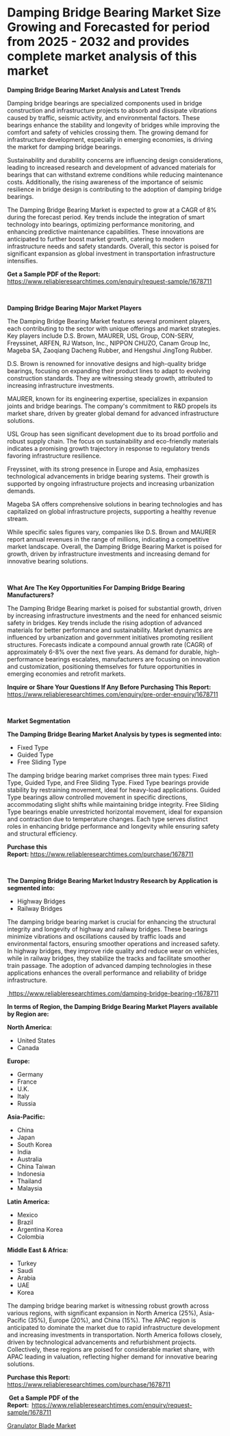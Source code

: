 <p><h1>Damping Bridge Bearing Market Size Growing and Forecasted for period from 2025 - 2032 and provides complete market analysis of this market</h1></p><p><strong>Damping Bridge Bearing Market Analysis and Latest Trends</strong></p>
<p><p>Damping bridge bearings are specialized components used in bridge construction and infrastructure projects to absorb and dissipate vibrations caused by traffic, seismic activity, and environmental factors. These bearings enhance the stability and longevity of bridges while improving the comfort and safety of vehicles crossing them. The growing demand for infrastructure development, especially in emerging economies, is driving the market for damping bridge bearings. </p><p>Sustainability and durability concerns are influencing design considerations, leading to increased research and development of advanced materials for bearings that can withstand extreme conditions while reducing maintenance costs. Additionally, the rising awareness of the importance of seismic resilience in bridge design is contributing to the adoption of damping bridge bearings.</p><p>The Damping Bridge Bearing Market is expected to grow at a CAGR of 8% during the forecast period. Key trends include the integration of smart technology into bearings, optimizing performance monitoring, and enhancing predictive maintenance capabilities. These innovations are anticipated to further boost market growth, catering to modern infrastructure needs and safety standards. Overall, this sector is poised for significant expansion as global investment in transportation infrastructure intensifies.</p></p>
<p><strong>Get a Sample PDF of the Report:&nbsp;</strong> <a href="https://www.reliableresearchtimes.com/enquiry/request-sample/1678711?utm_campaign=2267&utm_medium=2&utm_source=Github&utm_content=ia&utm_term=24032025&utm_id=damping-bridge-bearing">https://www.reliableresearchtimes.com/enquiry/request-sample/1678711</a></p>
<p>&nbsp;</p>
<p><strong>Damping Bridge Bearing Major Market Players</strong></p>
<p><p>The Damping Bridge Bearing Market features several prominent players, each contributing to the sector with unique offerings and market strategies. Key players include D.S. Brown, MAURER, USL Group, CON-SERV, Freyssinet, ARFEN, RJ Watson, Inc., NIPPON CHUZO, Canam Group Inc, Mageba SA, Zaoqiang Dacheng Rubber, and Hengshui JingTong Rubber.</p><p>D.S. Brown is renowned for innovative designs and high-quality bridge bearings, focusing on expanding their product lines to adapt to evolving construction standards. They are witnessing steady growth, attributed to increasing infrastructure investments.</p><p>MAURER, known for its engineering expertise, specializes in expansion joints and bridge bearings. The company's commitment to R&D propels its market share, driven by greater global demand for advanced infrastructure solutions.</p><p>USL Group has seen significant development due to its broad portfolio and robust supply chain. The focus on sustainability and eco-friendly materials indicates a promising growth trajectory in response to regulatory trends favoring infrastructure resilience.</p><p>Freyssinet, with its strong presence in Europe and Asia, emphasizes technological advancements in bridge bearing systems. Their growth is supported by ongoing infrastructure projects and increasing urbanization demands.</p><p>Mageba SA offers comprehensive solutions in bearing technologies and has capitalized on global infrastructure projects, supporting a healthy revenue stream.</p><p>While specific sales figures vary, companies like D.S. Brown and MAURER report annual revenues in the range of millions, indicating a competitive market landscape. Overall, the Damping Bridge Bearing Market is poised for growth, driven by infrastructure investments and increasing demand for innovative bearing solutions.</p></p>
<p>&nbsp;</p>
<p><strong>What Are The Key Opportunities For Damping Bridge Bearing Manufacturers?</strong></p>
<p><p>The Damping Bridge Bearing market is poised for substantial growth, driven by increasing infrastructure investments and the need for enhanced seismic safety in bridges. Key trends include the rising adoption of advanced materials for better performance and sustainability. Market dynamics are influenced by urbanization and government initiatives promoting resilient structures. Forecasts indicate a compound annual growth rate (CAGR) of approximately 6-8% over the next five years. As demand for durable, high-performance bearings escalates, manufacturers are focusing on innovation and customization, positioning themselves for future opportunities in emerging economies and retrofit markets.</p></p>
<p><strong>Inquire or Share Your Questions If Any Before Purchasing This Report:</strong> <a href="https://www.reliableresearchtimes.com/enquiry/pre-order-enquiry/1678711?utm_campaign=2267&utm_medium=2&utm_source=Github&utm_content=ia&utm_term=24032025&utm_id=damping-bridge-bearing">https://www.reliableresearchtimes.com/enquiry/pre-order-enquiry/1678711</a></p>
<p>&nbsp;</p>
<p><strong>Market Segmentation</strong></p>
<p><strong>The Damping Bridge Bearing Market Analysis by types is segmented into:</strong></p>
<p><ul><li>Fixed Type</li><li>Guided Type</li><li>Free Sliding Type</li></ul></p>
<p><p>The damping bridge bearing market comprises three main types: Fixed Type, Guided Type, and Free Sliding Type. Fixed Type bearings provide stability by restraining movement, ideal for heavy-load applications. Guided Type bearings allow controlled movement in specific directions, accommodating slight shifts while maintaining bridge integrity. Free Sliding Type bearings enable unrestricted horizontal movement, ideal for expansion and contraction due to temperature changes. Each type serves distinct roles in enhancing bridge performance and longevity while ensuring safety and structural efficiency.</p></p>
<p><strong>Purchase this Report:&nbsp;</strong><a href="https://www.reliableresearchtimes.com/purchase/1678711?utm_campaign=2267&utm_medium=2&utm_source=Github&utm_content=ia&utm_term=24032025&utm_id=damping-bridge-bearing">https://www.reliableresearchtimes.com/purchase/1678711</a></p>
<p>&nbsp;</p>
<p><strong>The Damping Bridge Bearing Market Industry Research by Application is segmented into:</strong></p>
<p><ul><li>Highway Bridges</li><li>Railway Bridges</li></ul></p>
<p><p>The damping bridge bearing market is crucial for enhancing the structural integrity and longevity of highway and railway bridges. These bearings minimize vibrations and oscillations caused by traffic loads and environmental factors, ensuring smoother operations and increased safety. In highway bridges, they improve ride quality and reduce wear on vehicles, while in railway bridges, they stabilize the tracks and facilitate smoother train passage. The adoption of advanced damping technologies in these applications enhances the overall performance and reliability of bridge infrastructure.</p></p>
<p><a href="https://www.reliableresearchtimes.com/damping-bridge-bearing-r1678711?utm_campaign=2267&utm_medium=2&utm_source=Github&utm_content=ia&utm_term=24032025&utm_id=damping-bridge-bearing">&nbsp;https://www.reliableresearchtimes.com/damping-bridge-bearing-r1678711</a></p>
<p><strong>In terms of Region, the Damping Bridge Bearing Market Players available by Region are:</strong></p>
<p>
    <p> <strong> North America: </strong>
        <ul>
            <li>United States</li>
            <li>Canada</li>
        </ul>
        </p> 
    <p> <strong> Europe: </strong>
        <ul>
            <li>Germany</li>
            <li>France</li>
            <li>U.K.</li>
            <li>Italy</li>
            <li>Russia</li>
        </ul>
        </p> 
    <p> <strong> Asia-Pacific: </strong>
        <ul>
            <li>China</li>
            <li>Japan</li>
            <li>South Korea</li>
            <li>India</li>
            <li>Australia</li>
            <li>China Taiwan</li>
            <li>Indonesia</li>
            <li>Thailand</li>
            <li>Malaysia</li>
        </ul>
        </p> 
    <p> <strong> Latin America: </strong>
        <ul>
            <li>Mexico</li>
            <li>Brazil</li>
            <li>Argentina Korea</li>
            <li>Colombia</li>
        </ul>
        </p> 
    <p> <strong> Middle East & Africa: </strong>
        <ul>
            <li>Turkey</li>
            <li>Saudi</li>
            <li>Arabia</li>
            <li>UAE</li>
            <li>Korea</li>
        </ul>
    </p>
    </p>
<p><p>The damping bridge bearing market is witnessing robust growth across various regions, with significant expansion in North America (25%), Asia-Pacific (35%), Europe (20%), and China (15%). The APAC region is anticipated to dominate the market due to rapid infrastructure development and increasing investments in transportation. North America follows closely, driven by technological advancements and refurbishment projects. Collectively, these regions are poised for considerable market share, with APAC leading in valuation, reflecting higher demand for innovative bearing solutions.</p></p>
<p><strong>Purchase this Report: </strong><a href="https://www.reliableresearchtimes.com/purchase/1678711?utm_campaign=2267&utm_medium=2&utm_source=Github&utm_content=ia&utm_term=24032025&utm_id=damping-bridge-bearing">https://www.reliableresearchtimes.com/purchase/1678711</a></p>
<p>&nbsp;<strong>Get a Sample PDF of the Report:&nbsp;&nbsp;</strong><a href="https://www.reliableresearchtimes.com/enquiry/request-sample/1678711?utm_campaign=2267&utm_medium=2&utm_source=Github&utm_content=ia&utm_term=24032025&utm_id=damping-bridge-bearing">https://www.reliableresearchtimes.com/enquiry/request-sample/1678711</a></p>
<p><strong></strong></p>
<p><p><a href="https://github.com/klindsey95/Market-Research-Report-List-1/blob/main/granulator-blade-market.md?utm_campaign=2267&utm_medium=2&utm_source=Github&utm_content=ia&utm_term=24032025&utm_id=damping-bridge-bearing">Granulator Blade Market</a></p></p>